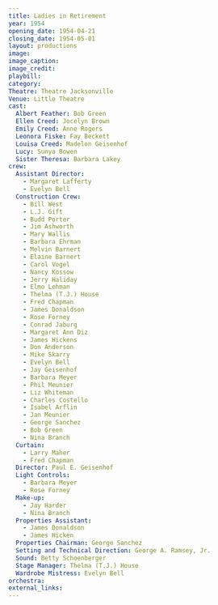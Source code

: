 ```yaml
---
title: Ladies in Retirement
year: 1954
opening_date: 1954-04-21
closing_date: 1954-05-01
layout: productions
image:
image_caption:
image_credit:
playbill: 
category: 
Theatre: Theatre Jacksonville
Venue: Little Theatre
cast:
  Albert Feather: Bob Green
  Ellen Creed: Jocelyn Brown
  Emily Creed: Anne Rogers
  Leonora Fiske: Fay Beckett
  Louisa Creed: Madelon Geisenhof
  Lucy: Sunya Bowen
  Sister Theresa: Barbara Lakey
crew:
  Assistant Director:
    - Margaret Lafferty
    - Evelyn Bell
  Construction Crew:
    - Bill West
    - L.J. Gift
    - Budd Porter
    - Jim Ashworth
    - Mary Wallis
    - Barbara Ehrman
    - Melvin Barnert
    - Elaine Barnert
    - Carol Vogel
    - Nancy Kossow
    - Jerry Haliday
    - Elmo Lehman
    - Thelma (T.J.) House
    - Fred Chapman
    - James Donaldson
    - Rose Forney
    - Conrad Jaburg
    - Margaret Ann Diz
    - James Hickens
    - Don Anderson
    - Mike Skarry
    - Evelyn Bell
    - Jay Geisenhof
    - Barbara Meyer
    - Phil Meunier
    - Liz Whiteman
    - Charles Costello
    - Isabel Arflin
    - Jan Meunier
    - George Sanchez
    - Bob Green
    - Nina Branch
  Curtain:
    - Larry Maher
    - Fred Chapman
  Director: Paul E. Geisenhof
  Light Controls:
    - Barbara Meyer
    - Rose Forney
  Make-up:
    - Jay Harder
    - Nina Branch
  Properties Assistant:
    - James Donaldson
    - James Hicken
  Properties Chairman: George Sanchez
  Setting and Technical Direction: George A. Ramsey, Jr.
  Sound: Betty Schoenberger
  Stage Manager: Thelma (T.J.) House
  Wardrobe Mistress: Evelyn Bell
orchestra:
external_links:
---
```


